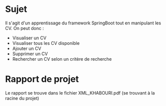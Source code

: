# Sujet

Il s'agit d'un apprentissage du framework SpringBoot tout en manipulant les CV. On peut donc :
- Visualiser un CV 
- Visualiser tous les CV disponible
- Ajouter un CV
- Supprimer un CV
- Rechercher un CV selon un critère de recherche

# Rapport de projet 

Le rapport se trouve dans le fichier XML_KHABOURI.pdf (se trouvant à la racine du projet)
